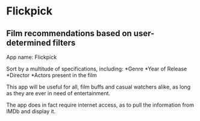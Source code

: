 # Flickpick

## Film recommendations based on user-determined filters

App name: Flickpick

Sort by a multitude of specifications, including:
*Genre
*Year of Release
*Director
*Actors present in the film
 
This app will be useful for all, film buffs and casual watchers alike, as long as they are ever in need of entertainment.

The app does in fact require internet access, as to pull the information from IMDb and display it.
